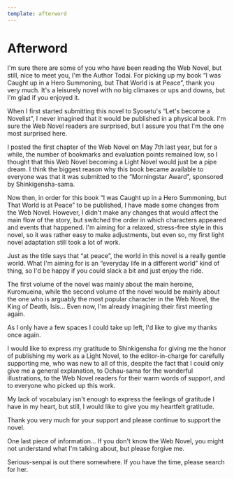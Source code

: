 ```yaml
---
template: afterword
---
```


# Afterword

I'm sure there are some of you who have been reading the Web Novel, but still,
nice to meet you, I'm the Author Todai. For picking up my book “I was Caught up
in a Hero Summoning, but That World is at Peace”, thank you very much. It's a
leisurely novel with no big climaxes or ups and downs, but I'm glad if you
enjoyed it.

When I first started submitting this novel to Syosetu's “Let's become a
Novelist”, I never imagined that it would be published in a physical book. I'm
sure the Web Novel readers are surprised, but I assure you that I'm the one most
surprised here.

I posted the first chapter of the Web Novel on May 7th last year, but for a
while, the number of bookmarks and evaluation points remained low, so I thought
that this Web Novel becoming a Light Novel would just be a pipe dream. I think
the biggest reason why this book became available to everyone was that it was
submitted to the “Morningstar Award”, sponsored by Shinkigensha-sama.

Now then, in order for this book “I was Caught up in a Hero Summoning, but That
World is at Peace” to be published, I have made some changes from the Web Novel.
However, I didn't make any changes that would affect the main flow of the story,
but switched the order in which characters appeared and events that happened.
I'm aiming for a relaxed, stress-free style in this novel, so it was rather easy
to make adjustments, but even so, my first light novel adaptation still took a
lot of work.

Just as the title says that “at peace”, the world in this novel is a really
gentle world. What I'm aiming for is an “everyday life in a different world”
kind of thing, so I'd be happy if you could slack a bit and just enjoy the ride.

The first volume of the novel was mainly about the main heroine, Kuromueina,
while the second volume of the novel would be mainly about the one who is
arguably the most popular character in the Web Novel, the King of Death, Isis...
Even now, I'm already imagining their first meeting again.

As I only have a few spaces I could take up left, I'd like to give my thanks
once again.

I would like to express my gratitude to Shinkigensha for giving me the honor of
publishing my work as a Light Novel, to the editor-in-charge for carefully
supporting me, who was new to all of this, despite the fact that I could only
give me a general explanation, to Ochau-sama for the wonderful illustrations, to
the Web Novel readers for their warm words of support, and to everyone who
picked up this work.

My lack of vocabulary isn't enough to express the feelings of gratitude I have
in my heart, but still, I would like to give you my heartfelt gratitude.

Thank you very much for your support and please continue to support the novel.

One last piece of information... If you don't know the Web Novel, you might not
understand what I'm talking about, but please forgive me.

Serious-senpai is out there somewhere. If you have the time, please search for
her.
